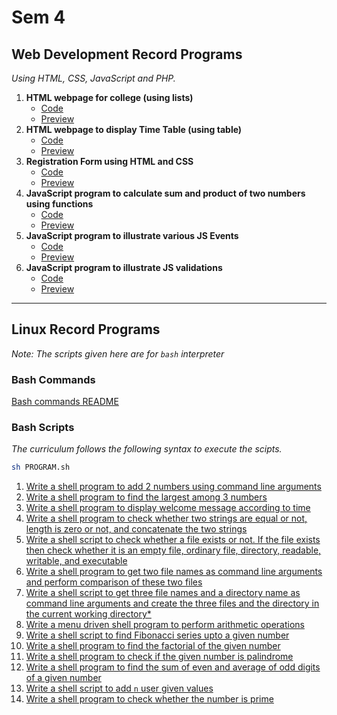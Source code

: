# Sem 4

## Web Development Record Programs
*Using HTML, CSS, JavaScript and PHP.*

1. **HTML webpage for college (using lists)**
   - [Code](./web/collegeWebpage/index.html)
   - [Preview](https://shonebinu.github.io/collegeCurriculum/sem4/web/collegeWebpage/index.html)
2. **HTML webpage to display Time Table (using table)**
   - [Code](./web/timeTable/index.html)
   - [Preview](https://shonebinu.github.io/collegeCurriculum/sem4/web/timeTable/index.html)
3. **Registration Form using HTML and CSS**
   - [Code](./web/registrationForm/index.html)
   - [Preview](https://shonebinu.github.io/collegeCurriculum/sem4/web/registrationForm/index.html)
4. **JavaScript program to calculate sum and product of two numbers using functions**
   - [Code](./web/jsFunction/index.html)
   - [Preview](https://shonebinu.github.io/collegeCurriculum/sem4/web/jsFunction/index.html)
5. **JavaScript program to illustrate various JS Events**
   - [Code](./web/jsEvents/index.html)
   - [Preview](https://shonebinu.github.io/collegeCurriculum/sem4/web/jsEvents/index.html)
6. **JavaScript program to illustrate JS validations**
   - [Code](./web/jsValidations/index.html)
   - [Preview](https://shonebinu.github.io/collegeCurriculum/sem4/web/jsValidations/index.html)

---

## Linux Record Programs
*Note: The scripts given here are for `bash` interpreter*

### Bash Commands
[Bash commands README](./linux/bashCommandREADME.md)

### Bash Scripts
*The curriculum follows the following syntax to execute the scipts.*
```bash
sh PROGRAM.sh
```
1. [Write a shell program to add 2 numbers using command line arguments](./linux/add2Nums.sh)
2. [Write a shell program to find the largest among 3 numbers](./linux/largestOf3.sh)
3. [Write a shell program to display welcome message according to time](./linux/welcomeTime.sh)
4. [Write a shell program to check whether two strings are equal or not, length is zero or not, and concatenate the two strings](./linux/stringComp.sh)
5. [Write a shell script to check whether a file exists or not. If the file exists then check whether it is an empty file, ordinary file, directory, readable, writable, and executable](./linux/fileCheck.sh)
6. [Write a shell program to get two file names as command line arguments and perform comparison of these two files](./linux/fileComp.sh)
7. [Write a shell script to get three file names and a directory name as command line arguments and create the three files and the directory in the current working directory*](./linux/fourArg.sh)
8. [Write a menu driven shell program to perform arithmetic operations](./linux/menuArithmeticOperations.sh)
9. [Write a shell script to find Fibonacci series upto a given number](./linux/fib.sh)
10. [Write a shell program to find the factorial of the given number](./linux/fact.sh)
11. [Write a shell program to check if the given number is palindrome](./linux/palindrome.sh)
12. [Write a shell program to find the sum of even and average of odd digits of a given number](./linux/sumAvg.sh)
13. [Write a shell script to add `n` user given values](./linux/sumOfN.sh)
14. [Write a shell program to check whether the number is prime](./linux/prime.sh)
